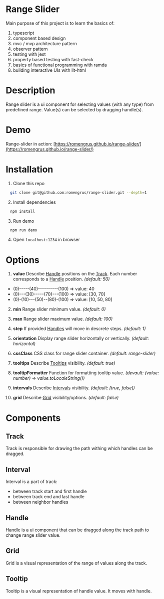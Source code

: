 # Range Slider

Main purpose of this project is to learn the basics of:

1. typescript
2. component based design
3. mvc / mvp architecture pattern
4. observer pattern
5. testing with jest
6. property based testing with fast-check
7. basics of functional programming with ramda
8. building interactive UIs with lit-html

# Description

Range slider is a ui component for selecting values (with any type) from predefined range.
Value(s) can be selected by dragging handle(s).

# Demo

Range-slider in action: [https://romengrus.github.io/range-slider/](https://romengrus.github.io/range-slider/)

# Installation

1. Clone this repo

```bash
  git clone git@github.com:romengrus/range-slider.git --depth=1
```

2. Install dependencies

```bash
  npm install
```

3. Run demo

```bash
  npm run demo
```

4. Open `localhost:1234` in browser

# Options

1. **value** Describe [Handle](#handle) positions on the [Track](#track). Each number corresponds to a [Handle](#handle) position. _(default: 50)_

- (0)-----(40)----------(100) => value: 40
- (0)---(30)-----(70)---(100) => value: [30, 70]
- (0)-(10)---(50)--(80)-(100) => value: [10, 50, 80]

2. **min** Range slider minimum value. _(default: 0)_

3. **max** Range slider maximum value. _(default: 100)_

4. **step** If provided [Handles](#handle) will move in descrete steps. _(default: 1)_

5. **orientation** Display range slider horizontally or vertically. _(default: horizontal)_

6. **cssClass** CSS class for range slider container. _(default: range-slider)_

7. **tooltips** Describe [Tooltips](#tooltip) visibility. _(default: true)_

8. **tooltipFormatter** Function for formatting tooltip value. _(devault: (value: number) => value.toLocaleString())_

9. **intervals** Describe [Intervals](#interval) visibility. _(default: [true, false])_

10. **grid** Describe [Grid](#grid) visibility/options. _(default: false)_

# Components

## Track

Track is responsible for drawing the path withing which handles can be dragged.

## Interval

Interval is a part of track:

- between track start and first handle
- between track end and last handle
- between neighbor handles

## Handle

Handle is a ui component that can be dragged along the track path to change range slider value.

## Grid

Grid is a visual representation of the range of values along the track.

## Tooltip

Tooltip is a visual representation of handle value. It moves with handle.
